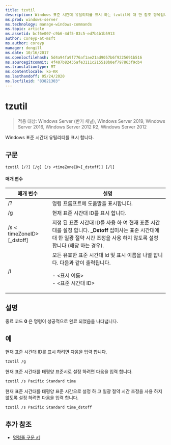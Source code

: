 ```yaml
---
title: tzutil
description: Windows 표준 시간대 유틸리티를 표시 하는 tzutil에 대 한 참조 항목입니다.
ms.prod: windows-server
ms.technology: manage-windows-commands
ms.topic: article
ms.assetid: bcf6e007-c9b6-4df5-83c5-ed7b4b1b5913
author: coreyp-at-msft
ms.author: coreyp
manager: dongill
ms.date: 10/16/2017
ms.openlocfilehash: 5d4a94fa9f776af1ae21ad9057b6f9225691b516
ms.sourcegitcommit: 4f407b82435afe3111c215510b0ef797863f9cb4
ms.translationtype: MT
ms.contentlocale: ko-KR
ms.lasthandoff: 05/24/2020
ms.locfileid: "83821303"
---
```

# <a name="tzutil"></a>tzutil

> 적용 대상: Windows Server (반기 채널), Windows Server 2019, Windows Server 2016, Windows Server 2012 R2, Windows Server 2012

Windows 표준 시간대 유틸리티를 표시 합니다.

## <a name="syntax"></a>구문
```
tzutil [/?] [/g] [/s <timeZoneID>[_dstoff]] [/l]
```
#### <a name="parameters"></a>매개 변수
|매개 변수|설명|
|-------|--------|
|/?|명령 프롬프트에 도움말을 표시합니다.|
|/g|현재 표준 시간대 ID를 표시 합니다.|
|/s \< timeZoneID> [_dstoff]|지정 된 표준 시간대 ID를 사용 하 여 현재 표준 시간대를 설정 합니다. **_Dstoff** 접미사는 표준 시간대에 대 한 일광 절약 시간 조정을 사용 하지 않도록 설정 합니다 (해당 하는 경우).|
|/l|모든 유효한 표준 시간대 Id 및 표시 이름을 나열 합니다. 다음과 같이 출력됩니다.<p>-   \<표시 이름><br />-   \<표준 시간대 ID>|

## <a name="remarks"></a>설명
종료 코드 **0** 은 명령이 성공적으로 완료 되었음을 나타냅니다.

## <a name="examples"></a>예
현재 표준 시간대 ID를 표시 하려면 다음을 입력 합니다.
```
tzutil /g
```
현재 표준 시간대를 태평양 표준시로 설정 하려면 다음을 입력 합니다.
```
tzutil /s Pacific Standard time
```
현재 표준 시간대를 태평양 표준 시간으로 설정 하 고 일광 절약 시간 조정을 사용 하지 않도록 설정 하려면 다음을 입력 합니다.
```
tzutil /s Pacific Standard time_dstoff
```
## <a name="additional-references"></a>추가 참조
- [명령줄 구문 키](command-line-syntax-key.md)

